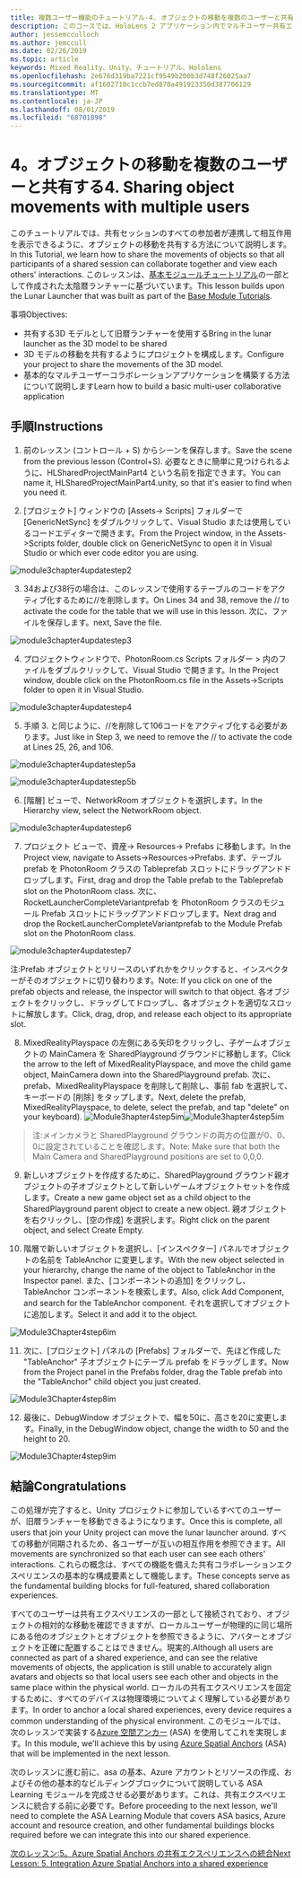 ```yaml
---
title: 複数ユーザー機能のチュートリアル-4. オブジェクトの移動を複数のユーザーと共有する
description: このコースでは、HoloLens 2 アプリケーション内でマルチユーザー共有エクスペリエンスを実装する方法について説明します。
author: jessemcculloch
ms.author: jemccull
ms.date: 02/26/2019
ms.topic: article
keywords: Mixed Reality、Unity、チュートリアル、Hololens
ms.openlocfilehash: 2e676d319ba7221cf9549b200b3d748f26025aa7
ms.sourcegitcommit: af1602710c1ccb7ed870a491923350d387706129
ms.translationtype: MT
ms.contentlocale: ja-JP
ms.lasthandoff: 08/01/2019
ms.locfileid: "68701898"
---
```

# <a name="4-sharing-object-movements-with-multiple-users"></a><span data-ttu-id="b0832-105">4。オブジェクトの移動を複数のユーザーと共有する</span><span class="sxs-lookup"><span data-stu-id="b0832-105">4. Sharing object movements with multiple users</span></span>

<span data-ttu-id="b0832-106">このチュートリアルでは、共有セッションのすべての参加者が連携して相互作用を表示できるように、オブジェクトの移動を共有する方法について説明します。</span><span class="sxs-lookup"><span data-stu-id="b0832-106">In this Tutorial, we learn how to share the movements of objects so that all participants of a shared session can collaborate together and view each others' interactions.</span></span> <span data-ttu-id="b0832-107">このレッスンは、[基本モジュールチュートリアル](mrlearning-base.md)の一部として作成された太陰暦ランチャーに基づいています。</span><span class="sxs-lookup"><span data-stu-id="b0832-107">This lesson builds upon the Lunar Launcher that was built as part of the [Base Module Tutorials](mrlearning-base.md).</span></span>

<span data-ttu-id="b0832-108">事項</span><span class="sxs-lookup"><span data-stu-id="b0832-108">Objectives:</span></span>

- <span data-ttu-id="b0832-109">共有する3D モデルとして旧暦ランチャーを使用する</span><span class="sxs-lookup"><span data-stu-id="b0832-109">Bring in the lunar launcher as the 3D model to be shared</span></span>
- <span data-ttu-id="b0832-110">3D モデルの移動を共有するようにプロジェクトを構成します。</span><span class="sxs-lookup"><span data-stu-id="b0832-110">Configure your project to share the movements of the 3D model.</span></span>
- <span data-ttu-id="b0832-111">基本的なマルチユーザーコラボレーションアプリケーションを構築する方法について説明します</span><span class="sxs-lookup"><span data-stu-id="b0832-111">Learn how to build a basic multi-user collaborative application</span></span>

## <a name="instructions"></a><span data-ttu-id="b0832-112">手順</span><span class="sxs-lookup"><span data-stu-id="b0832-112">Instructions</span></span>


1. <span data-ttu-id="b0832-113">前のレッスン (コントロール + S) からシーンを保存します。</span><span class="sxs-lookup"><span data-stu-id="b0832-113">Save the scene from the previous lesson (Control+S).</span></span> <span data-ttu-id="b0832-114">必要なときに簡単に見つけられるように、HLSharedProjectMainPart4 という名前を指定できます。</span><span class="sxs-lookup"><span data-stu-id="b0832-114">You can name it, HLSharedProjectMainPart4.unity, so that it's easier to find when you need it.</span></span>

2. <span data-ttu-id="b0832-115">[プロジェクト] ウィンドウの [Assets-> Scripts] フォルダーで [GenericNetSync] をダブルクリックして、Visual Studio または使用しているコードエディターで開きます。</span><span class="sxs-lookup"><span data-stu-id="b0832-115">From the Project window, in the Assets->Scripts folder, double click on GenericNetSync to open it in Visual Studio or which ever code editor you are using.</span></span>  

![module3chapter4updatestep2](images/module3chapter4updatestep2.png)

3. <span data-ttu-id="b0832-117">34および38行の場合は、このレッスンで使用するテーブルのコードをアクティブ化するために//を削除します。</span><span class="sxs-lookup"><span data-stu-id="b0832-117">On Lines 34 and 38, remove the // to activate the code for the table that we will use in this lesson.</span></span> <span data-ttu-id="b0832-118">次に、ファイルを保存します。</span><span class="sxs-lookup"><span data-stu-id="b0832-118">next, Save the file.</span></span> 

![module3chapter4updatestep3](images/module3chapter4updatestep3.png)

4. <span data-ttu-id="b0832-120">プロジェクトウィンドウで、PhotonRoom.cs Scripts フォルダー > 内のファイルをダブルクリックして、Visual Studio で開きます。</span><span class="sxs-lookup"><span data-stu-id="b0832-120">In the Project window, double click on the PhotonRoom.cs file in the Assets->Scripts folder to open it in Visual Studio.</span></span> 

![module3chapter4updatestep4](images/module3chapter4updatestep4.png)

5. <span data-ttu-id="b0832-122">手順 3. と同じように、//を削除して106コードをアクティブ化する必要があります。</span><span class="sxs-lookup"><span data-stu-id="b0832-122">Just like in Step 3, we need to remove the // to activate the code at Lines 25, 26, and 106.</span></span>

![module3chapter4updatestep5a](images/module3chapter4updatestep5a.png) 

![module3chapter4updatestep5b](images/module3chapter4updatestep5b.png)

6. <span data-ttu-id="b0832-125">[階層] ビューで、NetworkRoom オブジェクトを選択します。</span><span class="sxs-lookup"><span data-stu-id="b0832-125">In the Hierarchy view, select the NetworkRoom object.</span></span>

![module3chapter4updatestep6](images/module3chapter4updatestep6.png)

7. <span data-ttu-id="b0832-127">プロジェクト ビューで、資産-> Resources-> Prefabs に移動します。</span><span class="sxs-lookup"><span data-stu-id="b0832-127">In the Project view, navigate to Assets->Resources->Prefabs.</span></span> <span data-ttu-id="b0832-128">まず、テーブル prefab を PhotonRoom クラスの Tableprefab スロットにドラッグアンドドロップします。</span><span class="sxs-lookup"><span data-stu-id="b0832-128">First, drag and drop the Table prefab to the Tableprefab slot on the PhotonRoom class.</span></span> <span data-ttu-id="b0832-129">次に、RocketLauncherCompleteVariantprefab を PhotonRoom クラスのモジュール Prefab スロットにドラッグアンドドロップします。</span><span class="sxs-lookup"><span data-stu-id="b0832-129">Next drag and drop the RocketLauncherCompleteVariantprefab to the Module Prefab slot on the PhotonRoom class.</span></span>

![module3chapter4updatestep7](images/module3chapter4updatestep7.png)

   <span data-ttu-id="b0832-131">注:Prefab オブジェクトとリリースのいずれかをクリックすると、インスペクターがそのオブジェクトに切り替わります。</span><span class="sxs-lookup"><span data-stu-id="b0832-131">Note: If you click on one of the prefab objects and release, the inspector will switch to that object.</span></span> <span data-ttu-id="b0832-132">各オブジェクトをクリックし、ドラッグしてドロップし、各オブジェクトを適切なスロットに解放します。</span><span class="sxs-lookup"><span data-stu-id="b0832-132">Click, drag, drop, and release each object to its appropriate slot.</span></span>

8. <span data-ttu-id="b0832-133">MixedRealityPlayspace の左側にある矢印をクリックし、子ゲームオブジェクトの MainCamera を SharedPlayground グラウンドに移動します。</span><span class="sxs-lookup"><span data-stu-id="b0832-133">Click the arrow to the left of MixedRealityPlayspace, and move the child game object, MainCamera down into the SharedPlayground prefab.</span></span> <span data-ttu-id="b0832-134">次に、prefab、MixedRealityPlayspace を削除して削除し、事前 fab を選択して、キーボードの [削除] をタップします。</span><span class="sxs-lookup"><span data-stu-id="b0832-134">Next, delete the prefab, MixedRealityPlayspace, to delete, select the prefab, and tap "delete" on your keyboard).</span></span>
<span data-ttu-id="b0832-135">![Module3hapter4step5im](images/module3chapter4step5im.PNG)</span><span class="sxs-lookup"><span data-stu-id="b0832-135">![Module3hapter4step5im](images/module3chapter4step5im.PNG)</span></span>

><span data-ttu-id="b0832-136">注:メインカメラと SharedPlayground グラウンドの両方の位置が0、0、0に設定されていることを確認します。</span><span class="sxs-lookup"><span data-stu-id="b0832-136">Note:  Make sure that both the Main Camera and SharedPlayground positions are set to 0,0,0.</span></span>
>

9. <span data-ttu-id="b0832-137">新しいオブジェクトを作成するために、SharedPlayground グラウンド親オブジェクトの子オブジェクトとして新しいゲームオブジェクトセットを作成します。</span><span class="sxs-lookup"><span data-stu-id="b0832-137">Create a new game object set as a child object to the SharedPlayground parent object to create a new object.</span></span> <span data-ttu-id="b0832-138">親オブジェクトを右クリックし、[空の作成] を選択します。</span><span class="sxs-lookup"><span data-stu-id="b0832-138">Right click on the parent object, and select Create Empty.</span></span> 

10. <span data-ttu-id="b0832-139">階層で新しいオブジェクトを選択し、[インスペクター] パネルでオブジェクトの名前を TableAnchor に変更します。</span><span class="sxs-lookup"><span data-stu-id="b0832-139">With the new object selected in your hierarchy, change the name of the object to TableAnchor in the Inspector panel.</span></span> <span data-ttu-id="b0832-140">また、[コンポーネントの追加] をクリックし、TableAnchor コンポーネントを検索します。</span><span class="sxs-lookup"><span data-stu-id="b0832-140">Also, click Add Component, and search for the TableAnchor component.</span></span> <span data-ttu-id="b0832-141">それを選択してオブジェクトに追加します。</span><span class="sxs-lookup"><span data-stu-id="b0832-141">Select it and add it to the object.</span></span> 

![Module3Chapter4step6im](images/module3chapter4step7im.PNG)

11. <span data-ttu-id="b0832-143">次に、[プロジェクト] パネルの [Prefabs] フォルダーで、先ほど作成した "TableAnchor" 子オブジェクトにテーブル prefab をドラッグします。</span><span class="sxs-lookup"><span data-stu-id="b0832-143">Now from the Project panel in the Prefabs folder, drag the Table prefab into the "TableAnchor" child object you just created.</span></span>

![Module3Chapter4step8im](images/module3chapter4step8im.PNG)

12. <span data-ttu-id="b0832-145">最後に、DebugWindow オブジェクトで、幅を50に、高さを20に変更します。</span><span class="sxs-lookup"><span data-stu-id="b0832-145">Finally, in the DebugWindow object, change the width to 50 and the height to 20.</span></span>

![Module3Chapter4step9im](images/module3chapter4step11im.PNG)

## <a name="congratulations"></a><span data-ttu-id="b0832-147">結論</span><span class="sxs-lookup"><span data-stu-id="b0832-147">Congratulations</span></span>


<span data-ttu-id="b0832-148">この処理が完了すると、Unity プロジェクトに参加しているすべてのユーザーが、旧暦ランチャーを移動できるようになります。</span><span class="sxs-lookup"><span data-stu-id="b0832-148">Once this is complete, all users that join your Unity project can move the lunar launcher around.</span></span> <span data-ttu-id="b0832-149">すべての移動が同期されるため、各ユーザーが互いの相互作用を参照できます。</span><span class="sxs-lookup"><span data-stu-id="b0832-149">All movements are synchronized so that each user can see each others' interactions.</span></span> <span data-ttu-id="b0832-150">これらの概念は、すべての機能を備えた共有コラボレーションエクスペリエンスの基本的な構成要素として機能します。</span><span class="sxs-lookup"><span data-stu-id="b0832-150">These concepts serve as the fundamental building blocks for full-featured, shared collaboration experiences.</span></span> 

<span data-ttu-id="b0832-151">すべてのユーザーは共有エクスペリエンスの一部として接続されており、オブジェクトの相対的な移動を確認できますが、ローカルユーザーが物理的に同じ場所にある他のオブジェクトとオブジェクトを参照できるように、アバターとオブジェクトを正確に配置することはできません。現実的.</span><span class="sxs-lookup"><span data-stu-id="b0832-151">Although all users are connected as part of a shared experience, and can see the relative movements of objects, the application is still unable to accurately align avatars and objects so that local users see each other and objects in the same place within the physical world.</span></span> <span data-ttu-id="b0832-152">ローカルの共有エクスペリエンスを固定するために、すべてのデバイスは物理環境についてよく理解している必要があります。</span><span class="sxs-lookup"><span data-stu-id="b0832-152">In order to anchor a local shared experiences, every device requires a common understanding of the physical environment.</span></span> <span data-ttu-id="b0832-153">このモジュールでは、次のレッスンで実装する[Azure 空間アンカー](<https://azure.microsoft.com/en-us/services/spatial-anchors/>) (ASA) を使用してこれを実現します。</span><span class="sxs-lookup"><span data-stu-id="b0832-153">In this module, we'll achieve this by using [Azure Spatial Anchors](<https://azure.microsoft.com/en-us/services/spatial-anchors/>) (ASA) that will be implemented in the next lesson.</span></span>

<span data-ttu-id="b0832-154">次のレッスンに進む前に、asa の基本、Azure アカウントとリソースの作成、およびその他の基本的なビルディングブロックについて説明している ASA Learning モジュールを完成させる必要があります。これは、共有エクスペリエンスに統合する前に必要です。</span><span class="sxs-lookup"><span data-stu-id="b0832-154">Before proceeding to the next lesson, we'll need to complete the ASA Learning Module that covers ASA basics, Azure account and resource creation, and other fundamental buildings blocks required before we can integrate this into our shared experience.</span></span>

<span data-ttu-id="b0832-155">[次のレッスン:5。Azure Spatial Anchors の共有エクスペリエンスへの統合](mrlearning-sharing(photon)-ch5.md)</span><span class="sxs-lookup"><span data-stu-id="b0832-155">[Next Lesson: 5. Integration Azure Spatial Anchors into a shared experience](mrlearning-sharing(photon)-ch5.md)</span></span>

